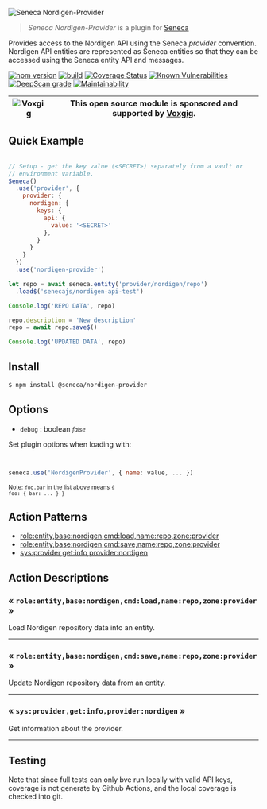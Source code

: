 ![Seneca Nordigen-Provider](http://senecajs.org/files/assets/seneca-logo.png)

> _Seneca Nordigen-Provider_ is a plugin for [Seneca](http://senecajs.org)


Provides access to the Nordigen API using the Seneca *provider*
convention. Nordigen API entities are represented as Seneca entities so
that they can be accessed using the Seneca entity API and messages.


[![npm version](https://img.shields.io/npm/v/@seneca/nordigen-provider.svg)](https://npmjs.com/package/@seneca/nordigen-provider)
[![build](https://github.com/senecajs/seneca-nordigen-provider/actions/workflows/build.yml/badge.svg)](https://nordigen.com/senecajs/seneca-nordigen-provider/actions/workflows/build.yml)
[![Coverage Status](https://coveralls.io/repos/senecajs/seneca-nordigen-provider/badge.svg?branch=main)](https://coveralls.io/senecajs/seneca-nordigen-provider?branch=main)
[![Known Vulnerabilities](https://snyk.io/test/senecajs/seneca-nordigen-provider/badge.svg)](https://snyk.io/test/senecajs/seneca-nordigen-provider)
[![DeepScan grade](https://deepscan.io/api/teams/5016/projects/21342/branches/611017/badge/grade.svg)](https://deepscan.io/dashboard#view=project&tid=5016&pid=21342&bid=611017)
[![Maintainability](https://api.codeclimate.com/v1/badges/08fb814c5070ad97330d/maintainability)](https://codeclimate.com/github/senecajs/seneca-nordigen-provider/maintainability)


| ![Voxgig](https://www.voxgig.com/res/img/vgt01r.png) | This open source module is sponsored and supported by [Voxgig](https://www.voxgig.com). |
|---|---|


## Quick Example


```js

// Setup - get the key value (<SECRET>) separately from a vault or
// environment variable.
Seneca()
  .use('provider', {
    provider: {
      nordigen: {
        keys: {
          api: {
            value: '<SECRET>'
          },
        }
      }
    }
  })
  .use('nordigen-provider')

let repo = await seneca.entity('provider/nordigen/repo')
  .load$('senecajs/nordigen-api-test')

Console.log('REPO DATA', repo)

repo.description = 'New description'
repo = await repo.save$()

Console.log('UPDATED DATA', repo)

```

## Install

```sh
$ npm install @seneca/nordigen-provider
```



<!--START:options-->


## Options

* `debug` : boolean <i><small>false</small></i>


Set plugin options when loading with:
```js


seneca.use('NordigenProvider', { name: value, ... })


```


<small>Note: <code>foo.bar</code> in the list above means 
<code>{ foo: { bar: ... } }</code></small> 



<!--END:options-->

<!--START:action-list-->


## Action Patterns

* [role:entity,base:nordigen,cmd:load,name:repo,zone:provider](#-roleentitybasenordigencmdloadnamerepozoneprovider-)
* [role:entity,base:nordigen,cmd:save,name:repo,zone:provider](#-roleentitybasenordigencmdsavenamerepozoneprovider-)
* [sys:provider,get:info,provider:nordigen](#-sysprovidergetinfoprovidernordigen-)


<!--END:action-list-->

<!--START:action-desc-->


## Action Descriptions

### &laquo; `role:entity,base:nordigen,cmd:load,name:repo,zone:provider` &raquo;

Load Nordigen repository data into an entity.



----------
### &laquo; `role:entity,base:nordigen,cmd:save,name:repo,zone:provider` &raquo;

Update Nordigen repository data from an entity.



----------
### &laquo; `sys:provider,get:info,provider:nordigen` &raquo;

Get information about the provider.



----------


<!--END:action-desc-->




## Testing

Note that since full tests can only bve run locally with valid API
keys, coverage is not generate by Github Actions, and the local
coverage is checked into git.



